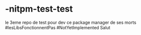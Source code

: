 # -nitpm-test-test
le 3eme repo de test pour dev ce package manager de ses morts #lesLibsFonctionnentPas #NotYetImplemented
Salut
